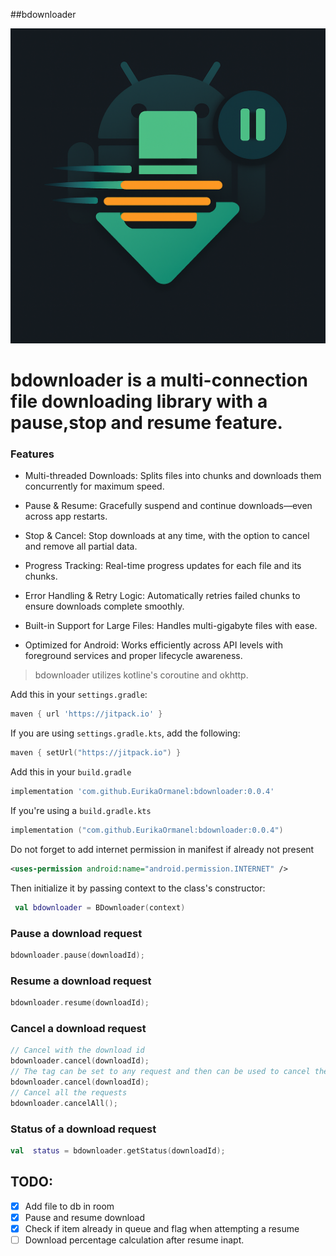 ##bdownloader
<p align="center">
<img src="https://github.com/EurikaOrmanel/bdownloader/blob/main/assets/icon.jpg">
</p>

# **bdownloader** is a multi-connection file downloading library with a pause,stop and resume feature.


### Features

* Multi-threaded Downloads: Splits files into chunks and downloads them concurrently for maximum speed.

* Pause & Resume: Gracefully suspend and continue downloads—even across app restarts.

* Stop & Cancel: Stop downloads at any time, with the option to cancel and remove all partial data.

* Progress Tracking: Real-time progress updates for each file and its chunks.

* Error Handling & Retry Logic: Automatically retries failed chunks to ensure downloads complete smoothly.

* Built-in Support for Large Files: Handles multi-gigabyte files with ease.

* Optimized for Android: Works efficiently across API levels with foreground services and proper lifecycle awareness.


>bdownloader utilizes kotline's coroutine and okhttp.


Add this in your `settings.gradle`:
```groovy
maven { url 'https://jitpack.io' }
```

If you are using `settings.gradle.kts`, add the following:
```kotlin
maven { setUrl("https://jitpack.io") }
```



Add this in your `build.gradle`
```groovy
implementation 'com.github.EurikaOrmanel:bdownloader:0.0.4'
```
If you're using a `build.gradle.kts`
```gradle.kts
implementation ("com.github.EurikaOrmanel:bdownloader:0.0.4")

```


Do not forget to add internet permission in manifest if already not present
```xml
<uses-permission android:name="android.permission.INTERNET" />
```
Then initialize it by passing context to the class's constructor:
```kotlin
 val bdownloader = BDownloader(context)

```

### Pause a download request
```kotlin
bdownloader.pause(downloadId);
```

### Resume a download request
```kotlin
bdownloader.resume(downloadId);
```

### Cancel a download request
```kotlin
// Cancel with the download id
bdownloader.cancel(downloadId);
// The tag can be set to any request and then can be used to cancel the request
bdownloader.cancel(downloadId);
// Cancel all the requests
bdownloader.cancelAll();
```

### Status of a download request
```kotlin
val  status = bdownloader.getStatus(downloadId);
```


## TODO:
- [x] Add file to db in room
- [x] Pause and resume download
- [x] Check if item already in queue and flag when attempting a resume
- [ ] Download percentage calculation after resume inapt.
